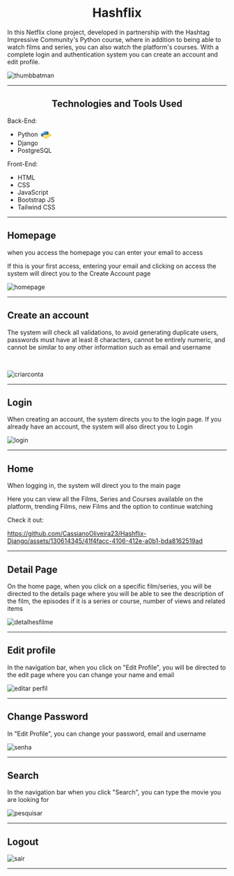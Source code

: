 <h1 align="center">Hashflix</h1>

<p>In this Netflix clone project, developed in partnership with the Hashtag Impressive Community's Python course, where in addition to being able to watch films and series, you can also watch the platform's courses. With a complete login and authentication system you can create an account and edit profile.</p>

![thumbbatman](https://github.com/CassianoOliveira23/Hashflix-Django/assets/130614345/4541bab1-d12e-458e-ae39-9ce6c2a6716f)

---

<h2 align="center">Technologies and Tools Used</h2>

Back-End:
  - Python <img align="center" height="20" width="30" alt="js-icon"  src="https://raw.githubusercontent.com/devicons/devicon/master/icons/python/python-original.svg">
  - Django
  - PostgreSQL

 Front-End:
  - HTML
  - CSS
  - JavaScript
  - Bootstrap JS
  - Tailwind CSS

---

<h2>Homepage</h2>

<p>when you access the homepage you can enter your email to access</p>
<p>If this is your first access, entering your email and clicking on access the system will direct you to the Create Account page</p>

![homepage](https://github.com/CassianoOliveira23/Hashflix-Django/assets/130614345/076acaaf-88b3-40cc-b1ca-17b30c5d43d1)


---

<h2>
<h2>Create an account</h2>

<p>The system will check all validations, to avoid generating duplicate users, passwords must have at least 8 characters, cannot be entirely numeric, and cannot be similar to any other information such as email and username</p>
<br>

![criarconta](https://github.com/CassianoOliveira23/Hashflix-Django/assets/130614345/3c979dcc-f535-49e6-af73-e974b90d321a)

---

<h2>Login</h2>

<p>When creating an account, the system directs you to the login page. If you already have an account, the system will also direct you to Login</p>

![login](https://github.com/CassianoOliveira23/Hashflix-Django/assets/130614345/6a33080f-0c59-45da-bb90-431c975b2151)

---

<h2>Home</h2>

<p>When logging in, the system will direct you to the main page</p>
<p>Here you can view all the Films, Series and Courses available on the platform, trending Films, new Films and the option to continue watching</p>

<p>Check it out:</p>

https://github.com/CassianoOliveira23/Hashflix-Django/assets/130614345/41f4facc-4106-412e-a0b1-bda8162519ad


---

<h2>Detail Page</h2>

<p>On the home page, when you click on a specific film/series, you will be directed to the details page where you will be able to see the description of the film, the episodes if it is a series or course, number of views and related items</p>

![detalhesfilme](https://github.com/CassianoOliveira23/Hashflix-Django/assets/130614345/73d4e3fb-217c-41f0-b801-af145b6eaae9)

---

<h2>Edit profile</h2>

<p>In the navigation bar, when you click on "Edit Profile", you will be directed to the edit page where you can change your name and email</p>

![editar perfil](https://github.com/CassianoOliveira23/Hashflix-Django/assets/130614345/b1aa08b1-5e07-40ba-9073-22d662edd0ab)

---

<h2>Change Password</h2>

<p>In "Edit Profile", you can change your password, email and username</p>

![senha](https://github.com/CassianoOliveira23/Hashflix-Django/assets/130614345/38d44fc9-efa8-4f9e-af82-4daf95caa436)

---

<h2>Search</h2>
<p>In the navigation bar when you click "Search", you can type the movie you are looking for</p>

![pesquisar](https://github.com/CassianoOliveira23/Hashflix-Django/assets/130614345/a22f1fb4-5815-47c1-aa5e-529a3e1f7efc)

---

<h2>Logout</h2>

![sair](https://github.com/CassianoOliveira23/Hashflix-Django/assets/130614345/ec38fa70-5675-4faa-b17b-af0bb3c1c575)

---
